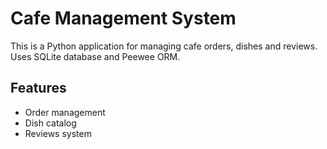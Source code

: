 # Cafe Management System

This is a Python application for managing cafe orders, dishes and reviews.
Uses SQLite database and Peewee ORM.

## Features
- Order management
- Dish catalog
- Reviews system